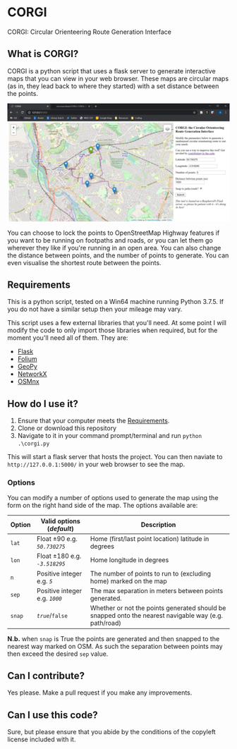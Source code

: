 # CORGI
CORGI: Circular Orienteering Route Generation Interface

## What is CORGI?
CORGI is a python script that uses a flask server to generate interactive maps that you can view in your web browser. These maps are circular maps (as in, they lead back to where they started) with a set distance between the points.

![](screenshot.png)

You can choose to lock the points to OpenStreetMap Highway features if you want to be running on footpaths and roads, or you can let them go wherever they like if you're running in an open area. You can also change the distance between points, and the number of points to generate. You can even visualise the shortest route between the points.

## Requirements
This is a python script, tested on a Win64 machine running Python 3.7.5. If you do not have a similar setup then your mileage may vary.

This script uses a few external libraries that you'll need. At some point I will modify the code to only import those libraries when required, but for the moment you'll need all of them. They are:

* [Flask](https://pypi.org/project/Flask/)
* [Folium](https://pypi.org/project/folium/)
* [GeoPy](https://pypi.org/project/geopy/)
* [NetworkX](https://pypi.org/project/networkx/)
* [OSMnx](https://pypi.org/project/osmnx/)

## How do I use it?
1. Ensure that your computer meets the [Requirements](#Requirements).
2. Clone or download this repository
3. Navigate to it in your command prompt/terminal and run `python .\corgi.py`

This will start a flask server that hosts the project. You can then naviate to `http://127.0.0.1:5000/` in your web browser to see the map.

### Options
You can modify a number of options used to generate the map using the form on the right hand side of the map. The options available are:

| Option | Valid options (*default*) | Description |
| --- | --- | --- |
| `lat` | Float ±90 e.g. *`50.730275`* | Home (first/last point location) latitude in degrees |
| `lon` | Float ±180 e.g. *`-3.518295`* | Home longitude in degrees |
| `n` | Positive integer e.g. *`5`*| The number of points to run to (excluding home) marked on the map |
| `sep` | Positive integer e.g. *`1000`* | The max separation in meters between points generated. |
| `snap` | *`true`*/`false` | Whether or not the points generated should be snapped onto the nearest navigable way (e.g. path/road)|

**N.b.** when `snap` is True the points are generated and then snapped to the nearest way marked on OSM. As such the separation between points may then exceed the desired `sep` value.

## Can I contribute?
Yes please. Make a pull request if you make any improvements.

## Can I use this code?
Sure, but please ensure that you abide by the conditions of the copyleft license included with it.
